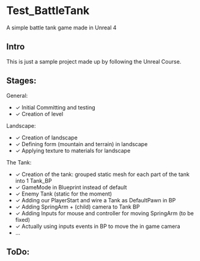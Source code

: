 ﻿# Test_BattleTank
A simple battle tank game made in Unreal 4

## Intro
This is just a sample project made up by following the Unreal Course.

## Stages: 

General:
- ✓ Initial Committing and testing
- ✓ Creation of level

Landscape:
- ✓ Creation of landscape
- ✓ Defining form (mountain and terrain) in landscape
- ✓ Applying texture to materials for landscape

The Tank:
- ✓ Creation of the tank: grouped static mesh for each part of the tank into 1 Tank_BP
- ✓ GameMode in Blueprint instead of default
- ✓ Enemy Tank (static for the moment)
- ✓ Adding our PlayerStart and wire a Tank as DefaultPawn in BP
- ✓ Adding SpringArm + (child) camera to Tank BP
- ✓ Adding Inputs for mouse and controller for moving SpringArm (to be fixed)
- ✓ Actually using inputs events in BP to move the in game camera
- ...

## ToDo:

